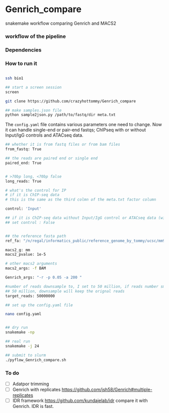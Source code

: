 # Genrich_compare
snakemake workflow comparing Genrich and MACS2

### workflow of the pipeline


### Dependencies

### How to run it

```bash

ssh bio1

## start a screen session
screen

git clone https://github.com/crazyhottommy/Genrich_compare

## make samples.json file
python sample2json.py /path/to/fastq/dir meta.txt

```

The `config.yaml` file contains various parameters one need to change.
Now it can handle single-end or pair-end fastqs; ChIPseq with or without Input/IgG controls
and ATACseq data.

```bash
## whether it is from fastq files or from bam files
from_fastq: True

## the reads are paired end or single end
paired_end: True


# >70bp long, <70bp false
long_reads: True

# what's the control for IP
# if it is ChIP-seq data
# this is the same as the third colmn of the meta.txt factor column

control: 'Input'

## if it is ChIP-seq data without Input/IgG control or ATACseq data (without control by nature)
## set control : False


## the reference fasta path
ref_fa: "/n/regal/informatics_public/reference_genome_by_tommy/ucsc/mm9/mm9.fa"

macs2_g: mm
macs2_pvalue: 1e-5

# other macs2 arguments
macs2_args: -f BAM

Genrich_args: "-r -p 0.05 -a 200 "

#number of reads downsample to, I set to 50 million, if reads number smaller than
## 50 million, downsample will keep the orignal reads
target_reads: 50000000
```


```bash
## set up the config.yaml file

nano config.yaml


## dry run
snakemake -np

## real run
snakemake -j 24

## submit to slurm
./pyflow_Genrich_compare.sh
```

### To do

- [ ] Adatpor trimming
- [ ] Genrich with replicates https://github.com/jsh58/Genrich#multiple-replicates
- [ ] IDR framework https://github.com/kundajelab/idr compare it with Genrich. IDR is fast.
